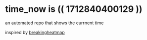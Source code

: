 # time_now is (( 1712840400129 ))

an automated repo that shows the currnent time

inspired by [breakingheatmap](https://github.com/breakingheatmap/breakingheatmap)